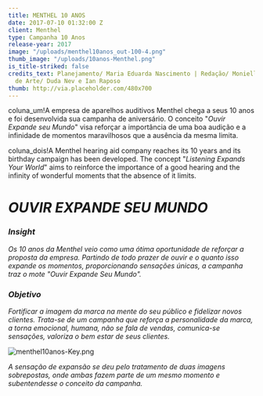 ```yaml
---
title: MENTHEL 10 ANOS
date: 2017-07-10 01:32:00 Z
client: Menthel
type: Campanha 10 Anos
release-year: 2017
image: "/uploads/menthel10anos_out-100-4.png"
thumb_image: "/uploads/10anos-Menthel.png"
is_title-striked: false
credits_text: Planejamento/ Maria Eduarda Nascimento | Redação/ Monielle Souza | Direção
  de Arte/ Duda Nev e Ian Raposo
thumb: http://via.placeholder.com/480x700
---
```


coluna_um!A empresa de aparelhos auditivos Menthel chega a seus 10 anos e foi desenvolvida sua campanha de aniversário. O conceito "*Ouvir Expande seu Mundo*" visa reforçar a importância de uma boa audição e a infinidade de momentos maravilhosos que a ausência da mesma limita.

coluna_dois!A Menthel hearing aid company reaches its 10 years and its birthday campaign has been developed. The concept "*Listening Expands Your World*" aims to reinforce the importance of a good hearing and the infinity of wonderful moments that the absence of it limits.

# *OUVIR EXPANDE SEU MUNDO*

<div class="row margin-mobile">
<div class="col-sm-6" markdown="1">

### ***Insight***
 
*Os 10 anos da Menthel veio como uma ótima oportunidade de reforçar a proposta da empresa. Partindo de todo prazer de ouvir e o quanto isso expande os momentos, proporcionando sensações únicas, a campanha traz o mote "Ouvir Expande Seu Mundo".*

</div>

<div class="col-sm-6" markdown="1">

### ***Objetivo***

*Fortificar a imagem da marca na mente do seu público e fidelizar novos clientes. Trata-se de um campanha que reforça a personalidade da marca, a torna emocional, humana, não se fala de vendas, comunica-se sensações, valoriza o bem estar de seus clientes.*

</div>
</div>

![menthel10anos-Key.png](/uploads/menthel10anos-Key.png)

*A sensação de expansão se deu pelo tratamento de duas imagens sobrepostas, onde ambas fazem parte de um mesmo momento e subentendesse o conceito da campanha.*
